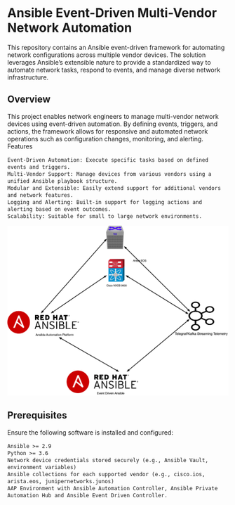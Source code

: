 # Ansible Event-Driven Multi-Vendor Network Automation

This repository contains an Ansible event-driven framework for automating network configurations across multiple vendor devices. The solution leverages Ansible’s extensible nature to provide a standardized way to automate network tasks, respond to events, and manage diverse network infrastructure.

## Overview

This project enables network engineers to manage multi-vendor network devices using event-driven automation. By defining events, triggers, and actions, the framework allows for responsive and automated network operations such as configuration changes, monitoring, and alerting.
Features

    Event-Driven Automation: Execute specific tasks based on defined events and triggers.
    Multi-Vendor Support: Manage devices from various vendors using a unified Ansible playbook structure.
    Modular and Extensible: Easily extend support for additional vendors and network features.
    Logging and Alerting: Built-in support for logging actions and alerting based on event outcomes.
    Scalability: Suitable for small to large network environments.

![Alt text](https://github.com/rh-telco-tigers/aap_eda_multi_vendor_network/blob/6b78b179a6966847c9016d8340acf4cc7f7c5ec8/Multi-Vendor%20Event%20Driven%20Ansible.png)

## Prerequisites

Ensure the following software is installed and configured:

    Ansible >= 2.9
    Python >= 3.6
    Network device credentials stored securely (e.g., Ansible Vault, environment variables)
    Ansible collections for each supported vendor (e.g., cisco.ios, arista.eos, junipernetworks.junos)
    AAP Environment with Ansible Automation Controller, Ansible Private Automation Hub and Ansible Event Driven Controller.
